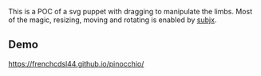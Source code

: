 This is a POC of a svg puppet with dragging to manipulate the limbs. Most of the magic, resizing, moving and rotating is enabled by [subjx](https://github.com/nichollascarter/subjx).

## Demo 
https://frenchcdsl44.github.io/pinocchio/
